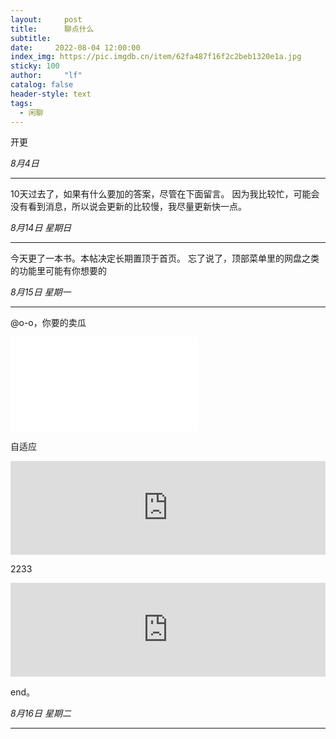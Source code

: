 ```yaml
---
layout:     post
title:      聊点什么
subtitle:   
date:     2022-08-04 12:00:00
index_img: https://pic.imgdb.cn/item/62fa487f16f2c2beb1320e1a.jpg
sticky: 100
author:     "lf"
catalog: false
header-style: text
tags:
  - 闲聊
---
```

开更

*8月4日*

-------------------------------

10天过去了，如果有什么要加的答案，尽管在下面留言。
因为我比较忙，可能会没有看到消息，所以说会更新的比较慢，我尽量更新快一点。

*8月14日 星期日*

-------------------------------

今天更了一本书。本帖决定长期置顶于首页。
忘了说了，顶部菜单里的网盘之类的功能里可能有你想要的

*8月15日 星期一*

-------------------------------

@o-o，你要的卖瓜
<iframe src="//player.bilibili.com/player.html?aid=720301117&bvid=BV1GQ4y1a7vC&cid=403369728&page=1" scrolling="no" border="0" frameborder="no" framespacing="0" allowfullscreen="true"> </iframe>

自适应
<iframe id="spkj" src="https://player.bilibili.com/player.html?aid=720301117&page=1" scrolling="no" border="0" frameborder="no" framespacing="0" allowfullscreen="true" width=100%> </iframe>
<script type="text/javascript">  
document.getElementById("spkj").style.height=document.getElementById("spkj").scrollWidth*0.76+"px";
</script>

2233


<iframe id="spkj" src="https://player.bilibili.com/player.html?aid=259549358&page=1" scrolling="no" border="0" frameborder="no" framespacing="0" allowfullscreen="true" width=100%> </iframe>
<script type="text/javascript">  
document.getElementById("spkj").style.height=document.getElementById("spkj").scrollWidth*0.76+"px";
</script>

end。

*8月16日 星期二*

-------------------------------
